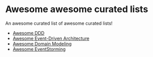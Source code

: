 # Awesome awesome curated lists
An awesome curated list of awesome curated lists!

- [Awesome DDD](https://github.com/heynickc/awesome-ddd)
- [Awesome Event-Driven Architecture](https://github.com/lutzh/awesome-event-driven-architecture)
- [Awesome Domain Modeling](https://github.com/gquemener/awesome-domain-modeling)
- [Awesome EventStorming](https://github.com/mariuszgil/awesome-eventstorming)
